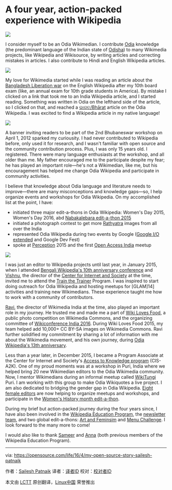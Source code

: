 A four year, action-packed experience with Wikipedia
=======================================================

![](https://opensource.com/sites/default/files/styles/image-full-size/public/images/life/wikipedia_checkuser_lead.jpg?itok=4lVDjSSM)


I consider myself to be an Odia Wikimedian. I contribute [Odia][1] knowledge (the predominant language of the Indian state of [Odisha][2]) to many Wikimedia projects, like Wikipedia and Wikisource, by writing articles and correcting mistakes in articles. I also contribute to Hindi and English Wikipedia articles. 

![](https://opensource.com/sites/default/files/resize/1st_day_at_odia_wikipedia_workshop_image_source_facebook-200x133.jpg)

My love for Wikimedia started while I was reading an article about the [Bangladesh Liberation war][3] on the English Wikipedia after my 10th board exam (like, an annual exam for 10th grade students in America). By mistake I clicked on a link that took me to an India Wikipedia article, and I started reading. Something was written in Odia on the lefthand side of the article, so I clicked on that, and reached a [ଭାରତ/Bhārat][4] article on the Odia Wikipedia. I was excited to find a Wikipedia article in my native language!

![](https://opensource.com/sites/default/files/resize/introducing_wikipedia_at_google_io_image_by_gdg_bhubaneswar-251x166.png)

A banner inviting readers to be part of the 2nd Bhubaneswar workshop on April 1, 2012 sparked my curiousity. I had never contributed to Wikipedia before, only used it for research, and I wasn't familiar with open source and the community contribution process. Plus, I was only 15 years old. I registered. There were many language enthusiasts at the workshop, and all older than me. My father encouraged me to the participate despite my fear; he has played an important role—he's not a Wikimedian, like me, but his encouragement has helped me change Odia Wikipedia and participate in community activities.

I believe that knowledge about Odia language and literature needs to improve—there are many misconceptions and knowledge gaps—so, I help organize events and workshops for Odia Wikipedia. On my accomplished list at the point, I have:

* initiated three major edit-a-thons in Odia Wikipedia: Women's Day 2015, Women's Day 2016, abd [Nabakalebara edit-a-thon 2015][5]
* initiated a photograph contest to get more [Rathyatra][6] images from all over the India
* represented Odia Wikipedia during two events by Google ([Google I/O extended][7] and Google Dev Fest)
* spoke at [Perception][8] 2015 and the first [Open Access India][9] meetup

![](https://opensource.com/sites/default/files/resize/bengali_wikipedia_10th_anniversary_cc-by-sa4.0_biswaroop_ganguly-251x166.jpg)

I was just an editor to Wikipedia projects until last year, in January 2015, when I attended [Bengali Wikipedia's 10th anniversary conference][10] and [Vishnu][11], the director of the [Center for Internet and Society][12] at the time, invited me to attend the [Train the Trainer][13] Program. I was inspired to start doing outreach for Odia Wikipedia and hosting meetups for [GLAM]14] activities and training new Wikimedians. These experience taught me how to work with a community of contributors.

[Ravi][15], the director of Wikimedia India at the time, also played an important role in my journey. He trusted me and made me a part of [Wiki Loves Food][16], a public photo competition on Wikimedia Commons, and the organizing committee of [Wikiconference India 2016][17]. During Wiki Loves Food 2015, my team helped add 10,000+ CC BY-SA images on Wikimedia Commons. Ravi further solidified my commitment by sharing a lot of information with me about the Wikimedia movement, and his own journey, during [Odia Wikipedia's 13th anniversary][18].

Less than a year later, in December 2015, I became a Program Associate at the Center for Internet and Society's [Access to Knowledge program][19] (CIS-A2K). One of my proud moments was at a workshop in Puri, India where we helped bring 20 new Wikimedian editors to the Odia Wikimedia community. Now, I mentor Wikimedians during an informal meetup called [WikiTungi][20] Puri. I am working with this group to make Odia Wikiquotes a live project. I am also dedicated to bridging the gender gap in Odia Wikipedia. [Eight female editors][21] are now helping to organize meetups and workshops, and participate in the [Women's History month edit-a-thon][22].

During my brief but action-packed journey during the four years since, I have also been involved in the [Wikipedia Education Program][23], the [newsletter team][24], and two global edit-a-thons: [Art and Feminsim][25] and [Menu Challenge][26]. I look forward to the many more to come!

I would also like to thank [Sameer][27] and [Anna][28] (both previous members of the Wikipedia Education Program).

------------------------------------------------------------------------------

via: https://opensource.com/life/16/4/my-open-source-story-sailesh-patnaik

作者：[Sailesh Patnaik][a]
译者：[译者ID](https://github.com/译者ID)
校对：[校对者ID](https://github.com/校对者ID)

本文由 [LCTT](https://github.com/LCTT/TranslateProject) 原创翻译，[Linux中国](https://linux.cn/) 荣誉推出

[a]: https://opensource.com/users/saileshpat
[1]: https://en.wikipedia.org/wiki/Odia_language
[2]: https://en.wikipedia.org/wiki/Odisha
[3]: https://en.wikipedia.org/wiki/Bangladesh_Liberation_War
[4]: https://or.wikipedia.org/s/d2
[5]: https://or.wikipedia.org/s/toq
[6]: https://commons.wikimedia.org/wiki/Commons:The_Rathyatra_Challenge
[7]: http://cis-india.org/openness/blog-old/odia-wikipedia-meets-google-developer-group
[8]: http://perception.cetb.in/events/odia-wikipedia-event/
[9]: https://opencon2015kolkata.sched.org/speaker/sailesh.patnaik007
[10]: https://meta.wikimedia.org/wiki/Bengali_Wikipedia_10th_Anniversary_Celebration_Kolkata
[11]: https://www.facebook.com/vishnu.vardhan.50746?fref=ts
[12]: http://cis-india.org/
[13]: https://meta.wikimedia.org/wiki/CIS-A2K/Events/Train_the_Trainer_Program/2015
[14]: https://en.wikipedia.org/wiki/Wikipedia:GLAM
[15]: https://www.facebook.com/ravidreams?fref=ts
[16]: https://commons.wikimedia.org/wiki/Commons:Wiki_Loves_Food
[17]: https://meta.wikimedia.org/wiki/WikiConference_India_2016
[18]: https://or.wikipedia.org/s/sml
[19]: https://meta.wikimedia.org/wiki/CIS-A2K
[20]: https://or.wikipedia.org/s/xgx
[21]: https://or.wikipedia.org/s/ysg
[22]: https://or.wikipedia.org/s/ynj
[23]: https://outreach.wikimedia.org/wiki/Education
[24]: https://outreach.wikimedia.org/wiki/Talk:Education/News#Call_for_volunteers
[25]: https://en.wikipedia.org/wiki/User_talk:Saileshpat#Barnstar_for_Art_.26_Feminism_Challenge
[26]: https://opensource.com/life/15/11/tasty-translations-the-open-source-way
[27]: https://www.facebook.com/samirsharbaty?fref=ts
[28]: https://www.facebook.com/anna.koval.737?fref=ts
